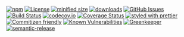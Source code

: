 [![npm](https://img.shields.io/npm/v/gd-playground.svg)](https://www.npmjs.com/package/gd-playground)
[![License](https://img.shields.io/badge/License-BSD%203--Clause-blue.svg)](https://opensource.org/licenses/BSD-3-Clause)
[![minified size](https://badgen.net/bundlephobia/min/gd-playground)](https://bundlephobia.com/result?p=gd-playground)
[![downloads](http://img.shields.io/npm/dm/gd-playground.svg?style=flat-square)](https://npmjs.org/package/gd-playground)
[![GitHub Issues](https://img.shields.io/github/issues/arlac77/gd-playground.svg?style=flat-square)](https://github.com/arlac77/gd-playground/issues)
[![Build Status](https://secure.travis-ci.org/arlac77/gd-playground.png)](http://travis-ci.org/arlac77/gd-playground)
[![codecov.io](http://codecov.io/github/arlac77/gd-playground/coverage.svg?branch=master)](http://codecov.io/github/arlac77/gd-playground?branch=master)
[![Coverage Status](https://coveralls.io/repos/arlac77/gd-playground/badge.svg)](https://coveralls.io/r/arlac77/gd-playground)
[![styled with prettier](https://img.shields.io/badge/styled_with-prettier-ff69b4.svg)](https://github.com/prettier/prettier)
[![Commitizen friendly](https://img.shields.io/badge/commitizen-friendly-brightgreen.svg)](http://commitizen.github.io/cz-cli/)
[![Known Vulnerabilities](https://snyk.io/test/github/arlac77/gd-playground/badge.svg)](https://snyk.io/test/github/arlac77/gd-playground)
[![Greenkeeper](https://badges.greenkeeper.io/arlac77/gd-playground.svg)](https://greenkeeper.io/)
[![semantic-release](https://img.shields.io/badge/%20%20%F0%9F%93%A6%F0%9F%9A%80-semantic--release-e10079.svg)](https://github.com/arlac77/gd-playground)
